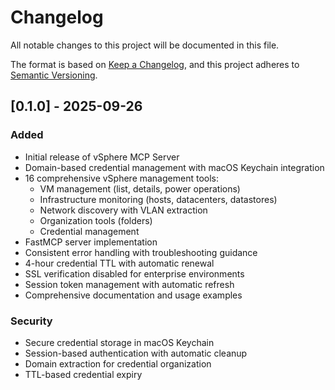 # Changelog

All notable changes to this project will be documented in this file.

The format is based on [Keep a Changelog](https://keepachangelog.com/en/1.0.0/),
and this project adheres to [Semantic Versioning](https://semver.org/spec/v2.0.0.html).

## [0.1.0] - 2025-09-26

### Added
- Initial release of vSphere MCP Server
- Domain-based credential management with macOS Keychain integration
- 16 comprehensive vSphere management tools:
  - VM management (list, details, power operations)
  - Infrastructure monitoring (hosts, datacenters, datastores)
  - Network discovery with VLAN extraction
  - Organization tools (folders)
  - Credential management
- FastMCP server implementation
- Consistent error handling with troubleshooting guidance
- 4-hour credential TTL with automatic renewal
- SSL verification disabled for enterprise environments
- Session token management with automatic refresh
- Comprehensive documentation and usage examples

### Security
- Secure credential storage in macOS Keychain
- Session-based authentication with automatic cleanup
- Domain extraction for credential organization
- TTL-based credential expiry

